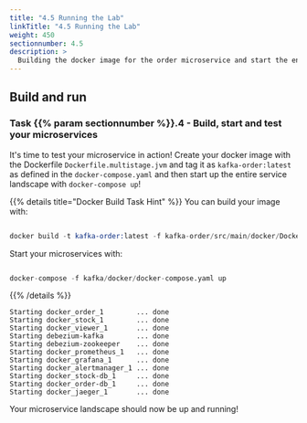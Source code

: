 ```yaml
---
title: "4.5 Running the Lab"
linkTitle: "4.5 Running the Lab"
weight: 450
sectionnumber: 4.5
description: >
  Building the docker image for the order microservice and start the environment.
---
```


## Build and run


### Task {{% param sectionnumber %}}.4 - Build, start and test your microservices

It's time to test your microservice in action! Create your docker image with the Dockerfile `Dockerfile.multistage.jvm` and tag it as `kafka-order:latest` as defined in the `docker-compose.yaml` and then start up the entire service landscape with `docker-compose up`!


{{% details title="Docker Build Task Hint" %}}
You can build your image with:

```s

docker build -t kafka-order:latest -f kafka-order/src/main/docker/Dockerfile.multistage.jvm kafka-order/.

```

Start your microservices with:

```s

docker-compose -f kafka/docker/docker-compose.yaml up

```
{{% /details %}}

```text
Starting docker_order_1        ... done
Starting docker_stock_1        ... done
Starting docker_viewer_1       ... done
Starting debezium-kafka        ... done
Starting debezium-zookeeper    ... done
Starting docker_prometheus_1   ... done
Starting docker_grafana_1      ... done
Starting docker_alertmanager_1 ... done
Starting docker_stock-db_1     ... done
Starting docker_order-db_1     ... done
Starting docker_jaeger_1       ... done
```

Your microservice landscape should now be up and running!
